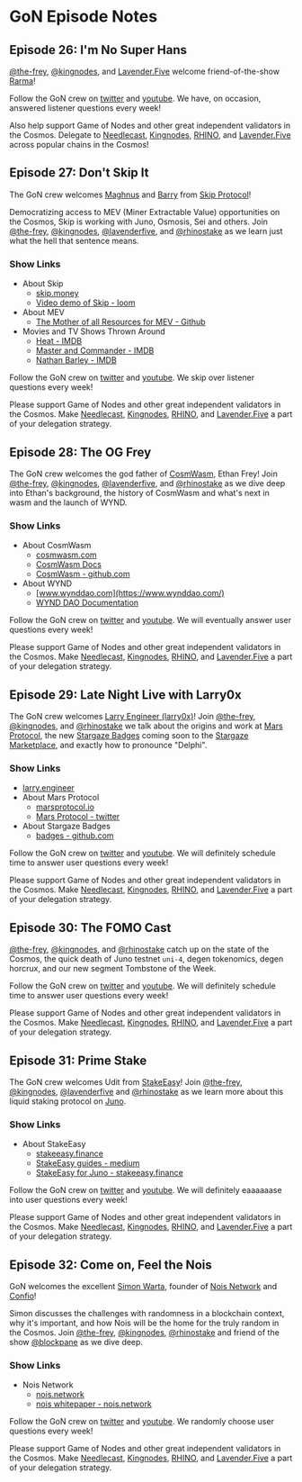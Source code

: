 # GoN Episode Notes

## Episode 26: I'm No Super Hans

[@the-frey](https://mobile.twitter.com/frey_needlecast), [@kingnodes](https://twitter.com/kingnodes), and [Lavender.Five](https://www.lavenderfive.com/) welcome friend-of-the-show [Rarma](https://mobile.twitter.com/rarma_)!

Follow the GoN crew on [twitter](https://mobile.twitter.com/gameofnodes_) and [youtube](https://www.youtube.com/channel/UCWsyvi27z0i2bmOyBw1MAKA). We have, on occasion, answered listener questions every week!

Also help support Game of Nodes and other great independent validators in the Cosmos. Delegate to [Needlecast](https://needlecast.envoys.io/), [Kingnodes](https://www.kingnodes.com/), [RHINO](https://rhinostake.com/), and [Lavender.Five](https://www.lavenderfive.com/) across popular chains in the Cosmos!

## Episode 27: Don't Skip It

The GoN crew welcomes [Maghnus](https://twitter.com/0xMagmar) and [Barry](https://twitter.com/BPIV400) from [Skip Protocol](https://twitter.com/SkipProtocol)!

Democratizing access to MEV (Miner Extractable Value) opportunities on the Cosmos, Skip is working with Juno, Osmosis, Sei and others. Join [@the-frey](https://mobile.twitter.com/frey_needlecast), [@kingnodes](https://twitter.com/kingnodes), [@lavenderfive](https://twitter.com/lavender_five), and [@rhinostake](https://mobile.twitter.com/rhinostake) as we learn just what the hell that sentence means.

### Show Links

- About Skip
  - [skip.money](https://skip.money/)
  - [Video demo of Skip - loom](https://www.loom.com/share/baec1eebe6bb47fbb29cbbb80eb0833d)
- About MEV
  - [The Mother of all Resources for MEV - Github](https://github.com/0xemperor/Awesome-MEV)
- Movies and TV Shows Thrown Around
  - [Heat - IMDB](https://www.imdb.com/title/tt0113277/?ref_=fn_al_tt_1)
  - [Master and Commander - IMDB](https://www.imdb.com/title/tt0311113/?ref_=nv_sr_srsg_0)
  - [Nathan Barley - IMDB](https://www.imdb.com/title/tt0426654/?ref_=nv_sr_srsg_0)

Follow the GoN crew on [twitter](https://mobile.twitter.com/gameofnodes_) and [youtube](https://www.youtube.com/channel/UCWsyvi27z0i2bmOyBw1MAKA). We skip over listener questions every week!

Please support Game of Nodes and other great independent validators in the Cosmos. Make [Needlecast](https://needlecast.envoys.io/), [Kingnodes](https://www.kingnodes.com/), [RHINO](https://rhinostake.com/), and [Lavender.Five](https://www.lavenderfive.com/) a part of your delegation strategy.

## Episode 28: The OG Frey

The GoN crew welcomes the god father of [CosmWasm](https://twitter.com/CosmWasm), Ethan Frey! Join [@the-frey](https://mobile.twitter.com/frey_needlecast), [@kingnodes](https://twitter.com/kingnodes), [@lavenderfive](https://twitter.com/lavender_five), and [@rhinostake](https://mobile.twitter.com/rhinostake) as we dive deep into Ethan's background, the history of CosmWasm and what's next in wasm and the launch of WYND.

### Show Links

- About CosmWasm
  - [cosmwasm.com](https://cosmwasm.com/)
  - [CosmWasm Docs](https://docs.cosmwasm.com/docs/1.0/)
  - [CosmWasm - github.com](https://github.com/CosmWasm/cosmwasm)
- About WYND
  - [www.wynddao.com](https://www.wynddao.com/)
  - [WYND DAO Documentation](https://docs.wynddao.com/)

Follow the GoN crew on [twitter](https://mobile.twitter.com/gameofnodes_) and [youtube](https://www.youtube.com/channel/UCWsyvi27z0i2bmOyBw1MAKA). We will eventually answer user questions every week!

Please support Game of Nodes and other great independent validators in the Cosmos. Make [Needlecast](https://needlecast.envoys.io/), [Kingnodes](https://www.kingnodes.com/), [RHINO](https://rhinostake.com/), and [Lavender.Five](https://www.lavenderfive.com/) a part of your delegation strategy.

## Episode 29: Late Night Live with Larry0x

The GoN crew welcomes [Larry Engineer (larry0x)](https://twitter.com/larry0x)! Join [@the-frey](https://mobile.twitter.com/frey_needlecast), [@kingnodes](https://twitter.com/kingnodes), and [@rhinostake](https://mobile.twitter.com/rhinostake) we talk about the origins and work at [Mars Protocol](https://twitter.com/mars_protocol), the new [Stargaze Badges](https://github.com/steak-enjoyers/badges) coming soon to the [Stargaze Marketplace](https://app.stargaze.zone/), and exactly how to pronounce "Delphi".

### Show Links

- [larry.engineer](https://larry.engineer/)
- About Mars Protocol
  - [marsprotocol.io](https://marsprotocol.io/)
  - [Mars Protocol - twitter](https://twitter.com/mars_protocol)
- About Stargaze Badges
  - [badges - github.com](https://github.com/steak-enjoyers/badges)

Follow the GoN crew on [twitter](https://mobile.twitter.com/gameofnodes_) and [youtube](https://www.youtube.com/channel/UCWsyvi27z0i2bmOyBw1MAKA). We will definitely schedule time to answer user questions every week!

Please support Game of Nodes and other great independent validators in the Cosmos. Make [Needlecast](https://needlecast.envoys.io/), [Kingnodes](https://www.kingnodes.com/), [RHINO](https://rhinostake.com/), and [Lavender.Five](https://www.lavenderfive.com/) a part of your delegation strategy.

## Episode 30: The FOMO Cast

[@the-frey](https://mobile.twitter.com/frey_needlecast), [@kingnodes](https://twitter.com/kingnodes), and [@rhinostake](https://mobile.twitter.com/rhinostake) catch up on the state of the Cosmos, the quick death of Juno testnet `uni-4`, degen tokenomics, degen horcrux, and our new segment Tombstone of the Week.

Follow the GoN crew on [twitter](https://mobile.twitter.com/gameofnodes_) and [youtube](https://www.youtube.com/channel/UCWsyvi27z0i2bmOyBw1MAKA). We will definitely schedule time to answer user questions every week!

Please support Game of Nodes and other great independent validators in the Cosmos. Make [Needlecast](https://needlecast.envoys.io/), [Kingnodes](https://www.kingnodes.com/), [RHINO](https://rhinostake.com/), and [Lavender.Five](https://www.lavenderfive.com/) a part of your delegation strategy.

## Episode 31: Prime Stake

The GoN crew welcomes Udit from [StakeEasy](https://mobile.twitter.com/stakeeasy)! Join [@the-frey](https://mobile.twitter.com/frey_needlecast), [@kingnodes](https://twitter.com/kingnodes), [@lavenderfive](https://twitter.com/lavender_five) and [@rhinostake](https://mobile.twitter.com/rhinostake) as we learn more about this liquid staking protocol on [Juno](https://mobile.twitter.com/JunoNetwork).

### Show Links

- About StakeEasy
  - [stakeeasy.finance](https://stakeeasy.finance/)
  - [StakeEasy guides - medium](https://stakeeasy.medium.com/)
  - [StakeEasy for Juno - stakeeasy.finance](https://juno.stakeeasy.finance/)

Follow the GoN crew on [twitter](https://mobile.twitter.com/gameofnodes_) and [youtube](https://www.youtube.com/channel/UCWsyvi27z0i2bmOyBw1MAKA). We will definitely eaaaaaase into user questions every week!

Please support Game of Nodes and other great independent validators in the Cosmos. Make [Needlecast](https://needlecast.envoys.io/), [Kingnodes](https://www.kingnodes.com/), [RHINO](https://rhinostake.com/), and [Lavender.Five](https://www.lavenderfive.com/) a part of your delegation strategy.

## Episode 32: Come on, Feel the Nois

GoN welcomes the excellent [Simon Warta](@simon_warta), founder of [Nois Network](https://nois.network/) and [Confio](https://twitter.com/confio_tech)!

Simon discusses the challenges with randomness in a blockchain context, why it's important, and how Nois will be the home for the truly random in the Cosmos. Join [@the-frey](https://mobile.twitter.com/frey_needlecast), [@kingnodes](https://twitter.com/kingnodes), [@rhinostake](https://mobile.twitter.com/rhinostake) and friend of the show [@blockpane](https://twitter.com/blockpane/) as we dive deep.

### Show Links

- Nois Network
  - [nois.network](https://nois.network/)
  - [nois whitepaper - nois.network](https://whitepaper.nois.network/)

Follow the GoN crew on [twitter](https://mobile.twitter.com/gameofnodes_) and [youtube](https://www.youtube.com/channel/UCWsyvi27z0i2bmOyBw1MAKA). We randomly choose user questions every week!

Please support Game of Nodes and other great independent validators in the Cosmos. Make [Needlecast](https://needlecast.envoys.io/), [Kingnodes](https://www.kingnodes.com/), [RHINO](https://rhinostake.com/), and [Lavender.Five](https://www.lavenderfive.com/) a part of your delegation strategy.
